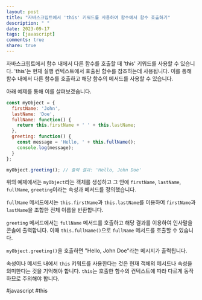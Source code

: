 ```yaml
---
layout: post
title: "자바스크립트에서 'this' 키워드를 사용하여 함수에서 함수 호출하기"
description: " "
date: 2023-09-17
tags: [javascript]
comments: true
share: true
---
```


자바스크립트에서 함수 내에서 다른 함수를 호출할 때 'this' 키워드를 사용할 수 있습니다. 'this'는 현재 실행 컨텍스트에서 호출된 함수를 참조하는데 사용됩니다. 이를 통해 함수 내에서 다른 함수를 호출하고 해당 함수의 메서드를 사용할 수 있습니다.

아래 예제를 통해 이를 살펴보겠습니다.

```javascript
const myObject = {
  firstName: 'John',
  lastName: 'Doe',
  fullName: function() {
    return this.firstName + ' ' + this.lastName;
  },
  greeting: function() {
    const message = 'Hello, ' + this.fullName();
    console.log(message);
  }
};

myObject.greeting(); // 출력 결과: 'Hello, John Doe'
```

위의 예제에서는 `myObject`라는 객체를 생성하고 그 안에 `firstName`, `lastName`, `fullName`, `greeting`이라는 속성과 메서드를 정의했습니다. 

`fullName` 메서드에서는 `this.firstName`과 `this.lastName`를 이용하여 `firstName`과 `lastName`을 조합한 전체 이름을 반환합니다.

`greeting` 메서드에서는 `fullName` 메서드를 호출하고 해당 결과를 이용하여 인사말을 콘솔에 출력합니다. 이때 `this.fullName()`으로 `fullName` 메서드를 호출할 수 있습니다. 

`myObject.greeting()`을 호출하면 "Hello, John Doe"라는 메시지가 출력됩니다.

속성이나 메서드 내에서 `this` 키워드를 사용한다는 것은 현재 객체의 메서드나 속성을 의미한다는 것을 기억해야 합니다. `this`는 호출한 함수의 컨텍스트에 따라 다르게 동작하므로 주의해야 합니다.

#javascript #this